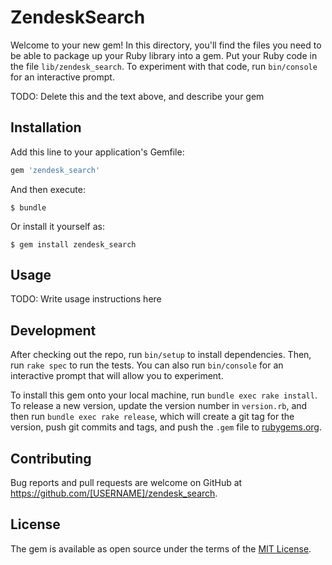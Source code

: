 # ZendeskSearch

Welcome to your new gem! In this directory, you'll find the files you need to be able to package up your Ruby library into a gem. Put your Ruby code in the file `lib/zendesk_search`. To experiment with that code, run `bin/console` for an interactive prompt.

TODO: Delete this and the text above, and describe your gem

## Installation

Add this line to your application's Gemfile:

```ruby
gem 'zendesk_search'
```

And then execute:

    $ bundle

Or install it yourself as:

    $ gem install zendesk_search

## Usage

TODO: Write usage instructions here

## Development

After checking out the repo, run `bin/setup` to install dependencies. Then, run `rake spec` to run the tests. You can also run `bin/console` for an interactive prompt that will allow you to experiment.

To install this gem onto your local machine, run `bundle exec rake install`. To release a new version, update the version number in `version.rb`, and then run `bundle exec rake release`, which will create a git tag for the version, push git commits and tags, and push the `.gem` file to [rubygems.org](https://rubygems.org).

## Contributing

Bug reports and pull requests are welcome on GitHub at https://github.com/[USERNAME]/zendesk_search.

## License

The gem is available as open source under the terms of the [MIT License](https://opensource.org/licenses/MIT).
